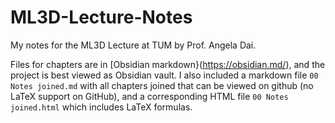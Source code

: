 # ML3D-Lecture-Notes
My notes for the ML3D Lecture at TUM by Prof. Angela Dai.

Files for chapters are in [Obsidian markdown}(https://obsidian.md/), and the project is best viewed as Obsidian vault. I also included a markdown file `00 Notes joined.md` with all chapters joined that can be viewed on github (no LaTeX support on GitHub), and a corresponding HTML file `00 Notes joined.html` which includes LaTeX formulas.
